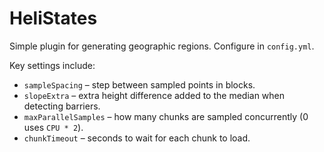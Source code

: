 # HeliStates

Simple plugin for generating geographic regions. Configure in `config.yml`.

Key settings include:
- `sampleSpacing`  – step between sampled points in blocks.
- `slopeExtra`     – extra height difference added to the median when detecting barriers.
- `maxParallelSamples` – how many chunks are sampled concurrently (0 uses `CPU * 2`).
- `chunkTimeout`   – seconds to wait for each chunk to load.
